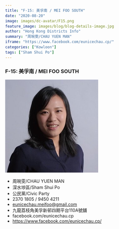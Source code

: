 ```yaml
---
title: "F-15: 美孚南 / MEI FOO SOUTH"
date: "2020-08-20"
image: images/dc-avatar/F15.png
feature_image: images/blog/blog-details-image.jpg
author: "Hong Kong Districts Info"
summary: "周琬雯/CHAU YUEN MAN"
iframe: "https://www.facebook.com/eunicechau.cp/"
categories: ["Kowloon"]
tags: ["Sham Shui Po"]
---
```


### F-15: 美孚南 / MEI FOO SOUTH  
![](/images/dc-avatar/F15.png)  

 - 周琬雯/CHAU YUEN MAN  
 - 深水埗區/Sham Shui Po  
 - 公民黨/Civic Party  
 - 2370 1805 / 9450 4211  
 - eunicechau.meifoo@gmail.com  
 - 九龍荔枝角美孚新邨四期平台110A號舖  
 - facebook.com/eunicechau.cp  
 - https://www.facebook.com/eunicechau.cp/
